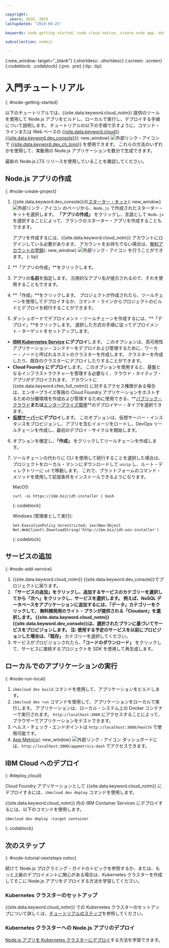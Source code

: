```yaml
---

copyright:
  years: 2018, 2019
lastupdated: "2019-04-25"

keywords: node getting started, node cloud native, create node app, add node service, node programming guide, node guide

subcollection: nodejs

---
```


{:new_window: target="_blank"}
{:shortdesc: .shortdesc}
{:screen: .screen}
{:codeblock: .codeblock}
{:pre: .pre}
{:tip: .tip}

# 入門チュートリアル
{: #node-getting-started}

以下のチュートリアルでは、{{site.data.keyword.cloud_notm}} 提供のツールを使用して Node.js アプリをビルドし、ローカルで実行し、デプロイする手順について説明します。 チュートリアルの以下の手順で示すように、コマンド・ラインまたは Web ベースの [{{site.data.keyword.cloud}} {{site.data.keyword.dev_console}}](https://cloud.ibm.com/developer/appservice/dashboard){: new_window} ![外部リンク・アイコン](../icons/launch-glyph.svg "外部リンク・アイコン") で [{{site.data.keyword.dev_cli_long}}](/docs/cli?topic=cloud-cli-ibmcloud-cli#ibmcloud-cli) を使用できます。 これらの方法のいずれかを使用して、実動用の Node.js アプリケーションを数分で生成できます。

最新の Node.js LTS リリースを使用していることを確認してください。

## Node.js アプリの作成
{: #node-create-project}

1. {{site.data.keyword.dev_console}}の[スターター・キット](https://cloud.ibm.com/developer/appservice/starter-kits){: new_window} ![外部リンク・アイコン](../icons/launch-glyph.svg "外部リンク・アイコン") のページから、`Node.js` で作成されたスターター・キットを選択します。 **「アプリの作成」** をクリックし、言語として `Node.js` を選択することによって、ブランクのスターター・アプリを作成することもできます。

    アプリを作成するには、{{site.data.keyword.cloud_notm}} アカウントにログインしている必要があります。 アカウントをお持ちでない場合は、[無料アカウントの登録](https://cloud.ibm.com/registration){: new_window} ![外部リンク・アイコン](../icons/launch-glyph.svg "外部リンク・アイコン") を行うことができます。
    {: tip}

2. **「アプリの作成」**をクリックします。
3. アプリの**名前**を指定します。 汎用的なアプリ名が提示されるので、それを使用することもできます。
4. **「作成」**をクリックします。 プロジェクトが作成されたら、ツールチェーンを使用してデプロイするか、コマンド・ラインからプロジェクトのビルドとデプロイを続行することができます。
5. ダッシュボードでデプロイメント・ツールチェーンを作成するには、**「デプロイ」**をクリックします。 選択した方式の手順に従ってデプロイメント・ターゲットをセットアップします。
  * **[IBM Kubernetes Service](/docs/apps/deploying?topic=creating-apps-containers-kube#containers) にデプロイ**します。 このオプションは、高可用性アプリケーション・コンテナーをデプロイおよび管理するために、ワーカー・ノードと呼ばれるホストのクラスターを作成します。 クラスターを作成したり、既存のクラスターにデプロイしたりすることができます。
  * **Cloud Foundry にデプロイ**します。 このオプションを使用すると、基盤となるインフラストラクチャーを管理する必要なく、クラウド・ネイティブ・アプリがデプロイされます。 アカウントに {{site.data.keyword.cfee_full_notm}} に対するアクセス権限がある場合は、エンタープライズ専用の Cloud Foundry アプリケーションをホストするための分離環境を作成および管理するために使用できる、**[パブリック・クラウド](/docs/cloud-foundry-public?topic=cloud-foundry-public-about-cf#about-cf)**または**[エンタープライズ環境](/docs/cloud-foundry-public?topic=cloud-foundry-public-cfee#cfee)**のデプロイヤー・タイプを選択できます。
  * **[仮想サーバー](/docs/apps?topic=creating-apps-vsi-deploy#vsi-deploy)にデプロイ**します。 このオプションは、仮想サーバー・インスタンスをプロビジョンし、アプリを含むイメージをロードし、DevOps ツールチェーンを作成し、最初のデプロイ・サイクルを開始します。

6. オプションを確定し、**「作成」** をクリックしてツールチェーンを作成します。
7. ツールチェーンの代わりに CLI を使用して続行することを選択した場合は、プロジェクトをローカル・マシンにダウンロードして `unzip` し、ルート・ディレクトリーに `cd` で移動します。 これで、プラットフォームのコマンド・メソッドを使用して前提条件をインストールできるようになります。

    MacOS:
    ```
    curl -sL https://ibm.biz/idt-installer | bash
    ```
    {: codeblock}

    Windows (管理者として実行):
    ```
    Set-ExecutionPolicy Unrestricted; iex(New-Object Net.WebClient).DownloadString('http://ibm.biz/idt-win-installer')
    ```
    {: codeblock}

## サービスの追加
{: #node-add-service}

1. {{site.data.keyword.cloud_notm}} {{site.data.keyword.dev_console}}でプロジェクトに戻ります。
2. **「サービスの追加」**をクリックし、追加するサービスのカテゴリーを選択してから**「次へ」**をクリックし、サービスを選択します。 例えば、NoSQL データベースをアプリケーションに追加するには、**「データ」**カテゴリーをクリックして、 無料開発用のライト・プランが提供される**「Cloudant」**を選択します。 {{site.data.keyword.cloud_notm}} {{site.data.keyword.dev_console}}は、選択されたプランに基づいてサービスをプロビジョンします。
注: 使用する予定のサービスを以前にプロビジョンした場合は、**「既存」** カテゴリーを選択してください。
3. サービスがプロビジョンされたら、**「コードのダウンロード」** をクリックして、サービスに接続するプロジェクトを SDK を使用して再生成します。

<!--
<video of creating a project and adding a service>
-->

## ローカルでのアプリケーションの実行
{: #node-run-local}

1. `ibmcloud dev build` コマンドを使用して、アプリケーションをビルドします。
2. `ibmcloud dev run` コマンドを使用して、アプリケーションをローカルで実行します。 アプリケーションは、ローカル・システム上の Docker コンテナーで実行されます。 `http://localhost:3000` にアクセスすることによって、ブラウザーでアプリケーションをテストできます。
3. ヘルス・チェック・エンドポイントは `http://localhost:3000/health` で使用可能です。
4. [App Metrics](https://developer.ibm.com/node/monitoring-post-mortem/application-metrics-node-js/){: new_window} ![外部リンク・アイコン](../icons/launch-glyph.svg "外部リンク・アイコン") ダッシュボードには、`http://localhost:3000/appmetrics-dash` でアクセスできます。

<!--
<video>
-->

## IBM Cloud へのデプロイ
{: #deploy_cloud}

Cloud Foundry アプリケーションとして {{site.data.keyword.cloud_notm}} にデプロイするには、`ibmcloud dev deploy` コマンドを使用します。 

{{site.data.keyword.cloud_notm}} 内の IBM Container Services にデプロイするには、以下のコマンドを使用します。
```
ibmcloud dev deploy –target container 
```
{: codeblock}

## 次のステップ
{: #node-tutorial-nextsteps notoc}

続けて Node.js プログラミング・ガイドのトピックを参照するか、または、もっと上級のデプロイメントに関心がある場合は、Kubernetes クラスターを作成してそこに Node.js アプリをデプロイする方法を学習してください。

### Kubernetes クラスターのセットアップ
{{site.data.keyword.cloud_notm}} での Kubernetes クラスターのセットアップについて詳しくは、[チュートリアルのステップ](/docs/containers?topic=containers-clusters#clusters)を参照してください。

### Kubernetes クラスターへの Node.js アプリのデプロイ
[Node.js アプリを Kubernetes クラスターにデプロイ](/docs/containers?topic=containers-cs_apps_tutorial#cs_apps_tutorial)する方法を学習できます。
